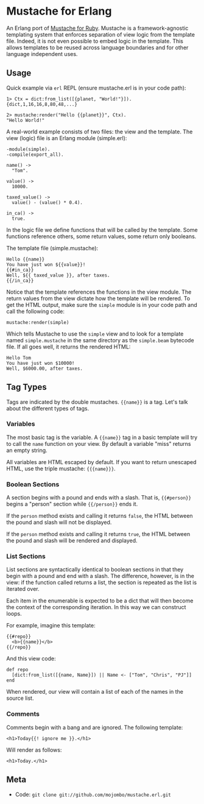 Mustache for Erlang
===================

An Erlang port of [Mustache for Ruby][1]. Mustache is a framework-agnostic
templating system that enforces separation of view logic from the template
file. Indeed, it is not even possible to embed logic in the template. This
allows templates to be reused across language boundaries and for other
language independent uses.


Usage
-----

Quick example via `erl` REPL (ensure mustache.erl is in your code path):

    1> Ctx = dict:from_list([{planet, "World!"}]).
    {dict,1,16,16,8,80,48,...}

    2> mustache:render("Hello {{planet}}", Ctx).
    "Hello World!"

A real-world example consists of two files: the view and the template. The
view (logic) file is an Erlang module (simple.erl):

    -module(simple).
    -compile(export_all).

    name() ->
      "Tom".

    value() ->
      10000.

    taxed_value() ->
      value() - (value() * 0.4).

    in_ca() ->
      true.

In the logic file we define functions that will be called by the template.
Some functions reference others, some return values, some return only
booleans.

The template file (simple.mustache):

    Hello {{name}}
    You have just won ${{value}}!
    {{#in_ca}}
    Well, ${{ taxed_value }}, after taxes.
    {{/in_ca}}

Notice that the template references the functions in the view module. The
return values from the view dictate how the template will be rendered. To get
the HTML output, make sure the `simple` module is in your code path and call
the following code:

    mustache:render(simple)

Which tells Mustache to use the `simple` view and to look for a template named
`simple.mustache` in the same directory as the `simple.beam` bytecode file. If
all goes well, it returns the rendered HTML:

    Hello Tom
    You have just won $10000!
    Well, $6000.00, after taxes.


Tag Types
---------

Tags are indicated by the double mustaches. `{{name}}` is a tag. Let's talk
about the different types of tags.

### Variables

The most basic tag is the variable. A `{{name}}` tag in a basic template will
try to call the `name` function on your view. By default a variable "miss"
returns an empty string.

All variables are HTML escaped by default. If you want to return unescaped
HTML, use the triple mustache: `{{{name}}}`.

### Boolean Sections

A section begins with a pound and ends with a slash. That is,
`{{#person}}` begins a "person" section while `{{/person}}` ends it.

If the `person` method exists and calling it returns `false`, the HTML
between the pound and slash will not be displayed.

If the `person` method exists and calling it returns `true`, the HTML
between the pound and slash will be rendered and displayed.

### List Sections

List sections are syntactically identical to boolean sections in that they
begin with a pound and end with a slash. The difference, however, is in the
view: if the function called returns a list, the section is repeated as the
list is iterated over.

Each item in the enumerable is expected to be a dict that will then become the
context of the corresponding iteration. In this way we can construct loops.

For example, imagine this template:

    {{#repo}}
      <b>{{name}}</b>
    {{/repo}}

And this view code:

    def repo
      [dict:from_list([{name, Name}]) || Name <- ["Tom", "Chris", "PJ"]]
    end

When rendered, our view will contain a list of each of the names in the source
list.

### Comments

Comments begin with a bang and are ignored. The following template:

    <h1>Today{{! ignore me }}.</h1>

Will render as follows:

    <h1>Today.</h1>


Meta
----

* Code: `git clone git://github.com/mojombo/mustache.erl.git`

[1]: http://github.com/defunkt/mustache.git